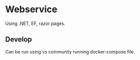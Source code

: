 # Webservice

Using .NET, EF, razor pages.

## Develop

Can be run using vs community running docker-compose file.